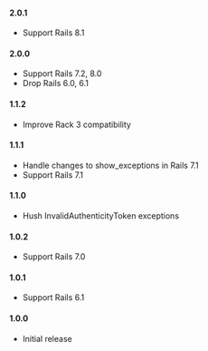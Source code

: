 #### 2.0.1

- Support Rails 8.1

#### 2.0.0

- Support Rails 7.2, 8.0
- Drop Rails 6.0, 6.1

#### 1.1.2

- Improve Rack 3 compatibility

#### 1.1.1

- Handle changes to show_exceptions in Rails 7.1
- Support Rails 7.1

#### 1.1.0

- Hush InvalidAuthenticityToken exceptions

#### 1.0.2

- Support Rails 7.0

#### 1.0.1

- Support Rails 6.1

#### 1.0.0

- Initial release
